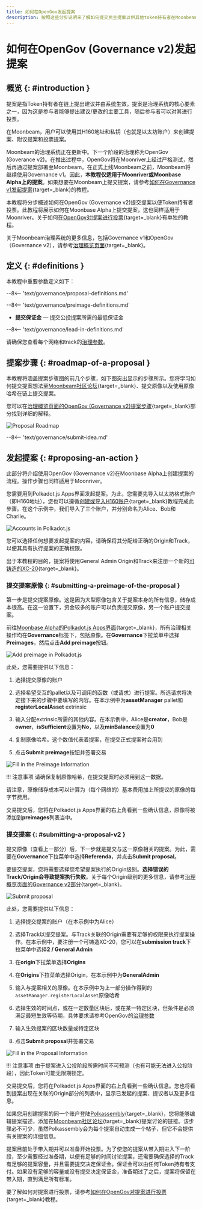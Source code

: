 ```yaml
---
title: 如何在OpenGov发起提案
description: 按照这些分步说明来了解如何提交民主提案以供其他token持有者在Moonbeam上的Governance v2 (OpenGov)中投票。 
---
```


# 如何在OpenGov (Governance v2)发起提案

## 概览 {: #introduction }

提案是指Token持有者在链上提出建议并由系统生效。提案是治理系统的核心要素之一，因为这是参与者能够提出建议/更改的主要工具，随后参与者可以对其进行投票。

在Moonbeam，用户可以使用其H160地址和私钥（也就是以太坊账户）来创建提案、附议提案和投票提案。

Moonbeam的治理系统正在更新中。下一个阶段的治理称为OpenGov (Goverance v2)。在推出过程中，OpenGov将在Moonriver上经过严格测试，然后再通过提案部署至Moonbeam。在正式上线Moonbeam之前，Moonbeam将继续使用Governance v1。因此，**本教程仅适用于Moonriver或Moonbase Alpha上的提案**。如果想要在Moonbeam上提交提案，请参考[如何在Governance v1发起提案](/tokens/governance/proposals/proposals){target=_blank}的教程。

本教程将分步概述如何在OpenGov (Governance v2)提交提案以便Token持有者投票。此教程将展示如何在Moonbase Alpha上提交提案，这也同样适用于Moonriver。关于如何[在OpenGov对提案进行投票](/tokens/governance/voting/opengov-voting){target=_blank}有单独的教程。

关于Moonbeam治理系统的更多信息，包括Governance v1和OpenGov（Governance v2），请参考[治理概览页面](/learn/features/governance/){target=_blank}。

## 定义 {: #definitions } 

本教程中重要参数定义如下：

--8<-- 'text/governance/proposal-definitions.md'

--8<-- 'text/governance/preimage-definitions.md'

 - **提交保证金** — 提交公投提案所需的最低保证金

--8<-- 'text/governance/lead-in-definitions.md'

请确保您查看每个网络和track的[治理参数](/learn/features/governance/#governance-parameters-v2)。

## 提案步骤 {: #roadmap-of-a-proposal }

本教程将涵盖提案步骤图的前几个步骤，如下图突出显示的步骤所示。您将学习如何提交提案想法至[Moonbeam社区论坛](https://forum.moonbeam.foundation/){target=_blank}、提交原像以及使用原像哈希在链上提交提案。

您可以在[治理概览页面的OpenGov (Governance v2)提案步骤](/learn/features/governance/#roadmap-of-a-proposal-v2){target=_blank}部分找到详细的解释。

![Proposal Roadmap](/images/tokens/governance/proposals/v2/proposal-roadmap.png)

--8<-- 'text/governance/submit-idea.md'

## 发起提案 {: #proposing-an-action }

此部分将介绍使用OpenGov (Governance v2)在Moonbase Alpha上创建提案的流程。操作步骤也同样适用于Moonriver。

您需要用到Polkadot.js Apps界面发起提案。为此，您需要先导入以太坊格式账户（即H160地址），您也可以遵循[创建或导入H160账户](/tokens/connect/polkadotjs/#creating-or-importing-an-h160-account){target=_blank}教程完成此步骤。在这个示例中，我们导入了三个账户，并分别命名为Alice、Bob和Charlie。

![Accounts in Polkadot.js](/images/tokens/governance/proposals/v1/proposals-3.png)

您可以选择任何想要发起提案的内容，请确保将其分配给正确的Origin和Track，以便其具有执行提案的正确权限。

出于本教程的目的，提案将使用General Admin Origin和Track来注册一个新的[可铸造的XC-20](/builders/interoperability/xcm/xc20/mintable-xc20){target=_blank}。

### 提交提案原像 {: #submitting-a-preimage-of-the-proposal } 

第一步是提交提案原像。这是因为大型原像包含关于提案本身的所有信息，储存成本很高。在这一设置下，资金较多的账户可以负责提交原像，另一个账户提交提案。

前往[Moonbase Alpha的Polkadot.js Apps界面](https://polkadot.js.org/apps/?rpc=wss://wss.api.moonbase.moonbeam.network){target=_blank}，所有治理相关操作均在**Governance**标签下，包括原像。在**Governance**下拉菜单中选择**Preimages**，然后点击**Add preimage**按钮。

![Add preimage in Polkadot.js](/images/tokens/governance/proposals/v1/proposals-4.png)

此处，您需要提供以下信息：

 1. 选择提交原像的账户

 2. 选择希望交互的pallet以及可调用的函数（或请求）进行提案。所选请求将决定接下来的步骤中要填写的内容。在本示例中为**assetManager** pallet和**registerLocalAsset** extrinsic

 3. 输入分配extrinsic所需的其他内容。在本示例中，Alice是**creator**，Bob是**owner**，**isSufficient**设置为**No**，以及**minBalance**设置为**0**

 4. 复制原像哈希。这个数值代表着提案，在提交正式提案时会用到

 5. 点击**Submit preimage**按钮并签署交易

![Fill in the Preimage Information](/images/tokens/governance/proposals/v2/proposals-5.png)

!!! 注意事项
    请确保复制原像哈希，在提交提案时必须用到这一数据。

请注意，原像储存成本可以计算为（每个网络的）基本费用加上所提议的原像的每字节费用。

交易提交后，您将在Polkadot.js Apps界面的右上角看到一些确认信息，原像将被添加到**preimages**列表当中。

### 提交提案 {: #submitting-a-proposal-v2 } 

提交原像（查看上一部分）后，下一步就是提交与这一原像相关的提案。为此，需要在**Governance**下拉菜单中选择**Referenda**，并点击**Submit proposal**。

要提交提案，您将需要选择您希望提案执行的Origin级别。**选择错误的Track/Origin会导致提案执行失败**。关于每个Origin级别的更多信息，请参考[治理概览页面的Governance v2部分](/learn/features/governance/#general-definitions-gov2){target=_blank}。

![Submit proposal](/images/tokens/governance/proposals/v2/proposals-6.png)

此处，您需要提供以下信息：

 1. 选择提交提案的账户（在本示例中为Alice）

 2. 选择Track以提交提案。与Track关联的Origin需要有足够的权限来执行提案操作。在本示例中，要注册一个可铸造XC-20，您可以在**submission track**下拉菜单中选择**2 / General Admin**

 3. 在**origin**下拉菜单选择**Origins**

 4. 在**Origins**下拉菜单选择Origin，在本示例中为**GeneralAdmin**

 5. 输入与提案相关的原像。在本示例中为上一部分操作得到的`assetManager.registerLocalAsset`原像哈希

 6. 选择生效的时间点，或在一定数量区块后，或在某一特定区块，但条件是必须满足最短生效等待期，具体要求请参考OpenGov的[治理参数](/learn/features/governance/#governance-parameters-v2)

 7. 输入生效提案的区块数量或特定区块

 8. 点击**Submit proposal**并签署交易

![Fill in the Proposal Information](/images/tokens/governance/proposals/v2/proposals-7.png)

!!! 注意事项
    由于提案进入公投阶段所需时间不可预测（也有可能无法进入公投阶段），因此Token可能无限期锁定。

交易提交后，您将在Polkadot.js Apps界面的右上角看到一些确认信息。您也将看到提案出现在关联的Origin部分的列表中，显示已发起的提案、提议者以及更多信息。

如果您用创建提案的同一个账户登陆[Polkassembly](https://moonbeam.polkassembly.network/){target=_blank}，您将能够编辑提案描述，添加在[Moonbeam社区论坛](https://forum.moonbeam.foundation/){target=_blank}提案讨论的链接。该步骤必不可少，虽然Polkassembly会为每个提案自动生成一个帖子，但它不会提供有关提案的详细信息。

提案目前处于带入期并可以准备开始投票。为了使您的提案从带入期进入下一阶段，至少需要经过准备期，以便有足够的时间讨论提案，还需要确保选择的Track有足够的提案容量，并且需要提交决定保证金。保证金可以由任何Token持有者支付。如果没有足够的容量或没有提交决定保证金，准备期过了之后，提案将保留在带入期，直到满足所有标准。

要了解如何对提案进行投票，请参考[如何在OpenGov对提案进行投票](/tokens/governance/voting/opengov-voting){target=_blank}教程。